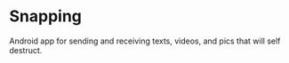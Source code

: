 Snapping
========

Android app for sending and receiving texts, videos, and pics that will self destruct.
